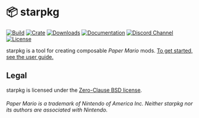 # 📦 starpkg

[![Build](https://img.shields.io/github/workflow/status/nanaian/starpkg/Push/master)](https://github.com/nanaian/starpkg/actions)
[![Crate](https://img.shields.io/crates/v/starpkg?label=release)](https://crates.io/crates/starpkg)
[![Downloads](https://img.shields.io/github/downloads/nanaian/starpkg/total)](https://github.com/nanaian/starpkg/releases/latest)
[![Documentation](https://img.shields.io/static/v1?label=docs&message=online&color=blue)](https://imalex.xyz/starpkg)
[![Discord Channel](https://img.shields.io/discord/279322074412089344?color=7289DA&logo=discord&logoColor=fff)](https://discord.gg/xzq6egG)
[![License](https://img.shields.io/github/license/nanaian/starpkg)](https://github.com/nanaian/starpkg/blob/master/LICENSE)

starpkg is a tool for creating composable _Paper Mario_ mods. [To get started, see the user guide.](https://imalex.xyz/starpkg)

## Legal

starpkg is licensed under the [Zero-Clause BSD license](https://github.com/nanaian/starpkg/blob/master/LICENSE).

###### Paper Mario is a trademark of Nintendo of America Inc. Neither starpkg nor its authors are associated with Nintendo.
